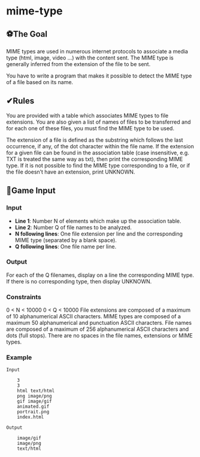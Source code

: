 # mime-type

## ⚽The Goal
MIME types are used in numerous internet protocols to associate a media type (html, image, video ...) with the content sent. The MIME type is generally inferred from the extension of the file to be sent.

You have to write a program that makes it possible to detect the MIME type of a file based on its name.

## ✔Rules
You are provided with a table which associates MIME types to file extensions. You are also given a list of names of files to be transferred and for each one of these files, you must find the MIME type to be used.

The extension of a file is defined as the substring which follows the last occurrence, if any, of the dot character within the file name.
If the extension for a given file can be found in the association table (case insensitive, e.g. TXT is treated the same way as txt), then print the corresponding MIME type. If it is not possible to find the MIME type corresponding to a file, or if the file doesn’t have an extension, print UNKNOWN.

## 📑Game Input

### Input
* **Line 1**: Number N of elements which make up the association table.
* **Line 2**: Number Q of file names to be analyzed.
* **N following lines**: One file extension per line and the corresponding MIME type (separated by a blank space).
* **Q following lines**: One file name per line.

### Output
For each of the Q filenames, display on a line the corresponding MIME type. If there is no corresponding type, then display UNKNOWN.

### Constraints
0 < N < 10000
0 < Q < 10000
File extensions are composed of a maximum of 10 alphanumerical ASCII characters.
MIME types are composed of a maximum 50 alphanumerical and punctuation ASCII characters.
File names are composed of a maximum of 256 alphanumerical ASCII characters and dots (full stops).
There are no spaces in the file names, extensions or MIME types.

### Example

    Input

        3
        3
        html text/html
        png image/png
        gif image/gif
        animated.gif
        portrait.png
        index.html

    Output

        image/gif
        image/png
        text/html        